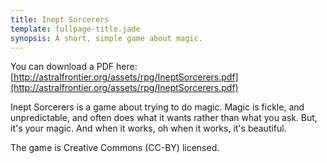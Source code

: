 ```yaml
---
title: Inept Sorcerers
template: fullpage-title.jade
synopsis: A short, simple game about magic.
---
```


You can download a PDF here:
[http://astralfrontier.org/assets/rpg/IneptSorcerers.pdf](http://astralfrontier.org/assets/rpg/IneptSorcerers.pdf)

Inept Sorcerers is a game about trying to do magic.
Magic is fickle, and unpredictable, and often does what it wants
rather than what you ask.
But, it's your magic.
And when it works, oh when it works, it's beautiful.

The game is Creative Commons (CC-BY) licensed.

